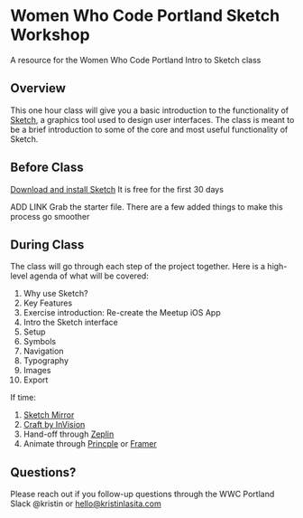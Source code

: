 # Women Who Code Portland Sketch Workshop
A resource for the Women Who Code Portland Intro to Sketch class

## Overview
This one hour class will give you a basic introduction to the functionality of [Sketch](https://www.sketchapp.com/), a graphics tool used to design user interfaces. The class is meant to be a brief introduction to some of the core and most useful functionality of Sketch. 

## Before Class
[Download and install Sketch](https://www.sketchapp.com/) It is free for the first 30 days

ADD LINK Grab the starter file. There are a few added things to make this process go smoother

## During Class
The class will go through each step of the project together. Here is a high-level agenda of what will be covered:

1. Why use Sketch?
2. Key Features
3. Exercise introduction: Re-create the Meetup iOS App
4. Intro the Sketch interface
5. Setup
6. Symbols
7. Navigation
8. Typography
9. Images
10. Export

If time:
1. [Sketch Mirror](https://sketchapp.com/docs/mirror/mirror/)
2. [Craft by InVision](https://www.invisionapp.com/craft)
3. Hand-off through [Zeplin](https://zeplin.io/)
4. Animate through [Princple](http://principleformac.com/) or [Framer](https://framer.com/)


## Questions?
Please reach out if you follow-up questions through the WWC Portland Slack @kristin or hello@kristinlasita.com 
